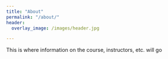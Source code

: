 ```yaml
---
title: "About"
permalink: "/about/"
header:
  overlay_image: /images/header.jpg

---
```


This is where information on the course, instructors, etc. will go
